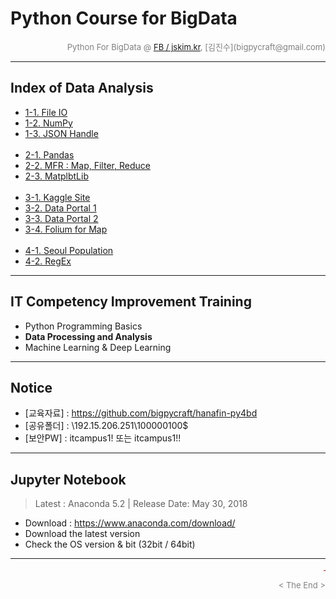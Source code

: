 
# Python Course for BigData

<div align='right'><font size=2 color='gray'>Python For BigData @ <font color='blue'><a href='https://www.facebook.com/jskim.kr'>FB / jskim.kr</a></font>, [김진수](bigpycraft@gmail.com)</font></div>
<hr>

## Index of Data Analysis
- <a href="https://htmlpreview.github.io/?https://github.com/bigpycraft/hanafin-py4bd/blob/master/da_lecture/html/H51_PB_DA_307_FileIO.html                 "> 1-1. File IO                     </a>
- <a href="https://htmlpreview.github.io/?https://github.com/bigpycraft/hanafin-py4bd/blob/master/da_lecture/html/H52_PC_DA_521_NumPy_h5.html               "> 1-2. NumPy                       </a>
- <a href="https://htmlpreview.github.io/?https://github.com/bigpycraft/hanafin-py4bd/blob/master/da_lecture/html/H53_PB_DA_422_JSON.html                   "> 1-3. JSON Handle                 </a>
<br/><br/>
- <a href="https://htmlpreview.github.io/?https://github.com/bigpycraft/hanafin-py4bd/blob/master/da_lecture/html/H61_PC_DA_531_Pandas_h5.html              "> 2-1. Pandas                      </a>
- <a href="https://htmlpreview.github.io/?https://github.com/bigpycraft/hanafin-py4bd/blob/master/da_lecture/html/H62_PB_DA_421_MFR.html                    "> 2-2. MFR : Map, Filter, Reduce   </a>
- <a href="https://htmlpreview.github.io/?https://github.com/bigpycraft/hanafin-py4bd/blob/master/da_lecture/html/H63_PC_DA_511_Matplotlib_h5.html          "> 2-3. MatplbtLib                  </a>
<br/><br/>
- <a href="https://htmlpreview.github.io/?https://github.com/bigpycraft/hanafin-py4bd/blob/master/da_lecture/html/H71_PD_DA_610_Kaggle_Titanic.html         "> 3-1. Kaggle Site                 </a>
- <a href="https://htmlpreview.github.io/?https://github.com/bigpycraft/hanafin-py4bd/blob/master/da_lecture/html/H72_PD_DA_621_DataGoKr.html               "> 3-2. Data Portal 1               </a>
- <a href="https://htmlpreview.github.io/?https://github.com/bigpycraft/hanafin-py4bd/blob/master/da_lecture/html/H73_PD_DA_622_DataGoKr.html               "> 3-3. Data Portal 2               </a>
- <a href="https://htmlpreview.github.io/?https://github.com/bigpycraft/hanafin-py4bd/blob/master/da_lecture/html/H74_PB_DA_424_Folium_ver1.html            "> 3-4. Folium for Map              </a>
<br/><br/>
- <a href="https://htmlpreview.github.io/?https://github.com/bigpycraft/hanafin-py4bd/blob/master/da_lecture/html/H81_PD_DA_630_Seoul_Population_18_1Q.html "> 4-1. Seoul Population            </a>
- <a href="https://htmlpreview.github.io/?https://github.com/bigpycraft/hanafin-py4bd/blob/master/da_lecture/html/H82_PB_DA_423_RegEx_ver1.html             "> 4-2. RegEx                       </a>


<hr>

## IT Competency Improvement Training
- Python Programming Basics
- <b>Data Processing and Analysis</b>
- Machine Learning & Deep Learning


<hr>

## Notice 
* [교육자료] : https://github.com/bigpycraft/hanafin-py4bd
* [공유폴더] : \\192.15.206.251\100000100$
* [보안PW]   : itcampus1! 또는 itcampus1!!


<hr>

## Jupyter Notebook
> Latest : Anaconda 5.2 | Release Date: May 30, 2018
- Download : https://www.anaconda.com/download/
- Download the latest version 
- Check the OS version & bit (32bit / 64bit)

<hr>
<marquee><font size=3 color='brown'>The BigpyCraft find the information to design valuable society with Technology & Craft.</font></marquee>
<div align='right'><font size=2 color='gray'> &lt; The End &gt; </font></div>
